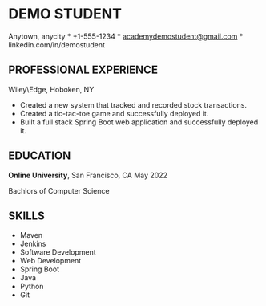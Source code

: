 # DEMO STUDENT
Anytown, anycity * +1-555-1234 * academydemostudent@gmail.com * linkedin.com/in/demostudent

## PROFESSIONAL EXPERIENCE
Wiley\Edge, Hoboken, NY
* Created a new system that tracked and recorded stock transactions.
* Created a tic-tac-toe game and successfully deployed it.
* Built a full stack Spring Boot web application and successfully deployed it.

## EDUCATION
<strong>Online University</strong>, San Francisco, CA  May 2022

Bachlors of Computer Science

## SKILLS
* Maven
* Jenkins
* Software Development
* Web Development
* Spring Boot
* Java
* Python
* Git
